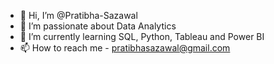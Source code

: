 - 👋 Hi, I’m @Pratibha-Sazawal
- 👀 I’m passionate about Data Analytics
- 🌱 I’m currently learning SQL, Python, Tableau and Power BI
- 📫 How to reach me - pratibhasazawal@gmail.com

<!---
Pratibha-Sazawal/Pratibha-Sazawal is a ✨ special ✨ repository because its `README.md` (this file) appears on your GitHub profile.
You can click the Preview link to take a look at your changes.
--->
